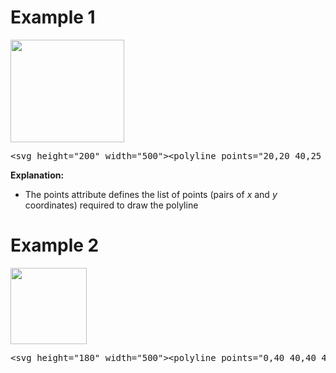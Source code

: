 <h1>Example 1</h1>
<img src="https://i.imgur.com/LvpwUAk.png" height="164" width="182">
<pre>&lt;svg height="200" width="500"&gt;&lt;polyline points="20,20 40,25 60,40 80,120 120,140 200,180" style="fill:none;stroke:black;stroke-width:3" /&gt;&lt;/svg&gt;</pre>
<b>Explanation:</b>
<ul>
  <li>The points attribute defines the list of points (pairs of <var>x</var> and <var>y</var> coordinates) required to draw the polyline</li>
</ul>
<h1>Example 2</h1>
<img src="https://i.imgur.com/gBpFAj4.png" height="122" width="122">
<pre>&lt;svg height="180" width="500"&gt;&lt;polyline points="0,40 40,40 40,80 80,80 80,120 120,120 120,160" style="fill:white;stroke:red;stroke-width:4" /&gt;&lt;/svg&gt;</pre>
